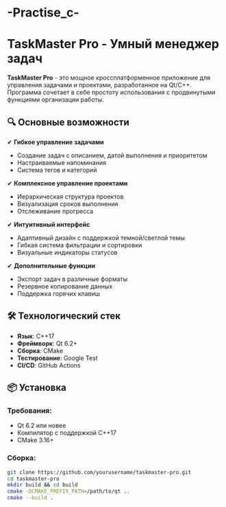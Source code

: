 # -Practise_c-
# TaskMaster Pro - Умный менеджер задач


**TaskMaster Pro** - это мощное кроссплатформенное приложение для управления задачами и проектами, разработанное на Qt/C++. Программа сочетает в себе простоту использования с продвинутыми функциями организации работы.

## 🔍 Основные возможности

✔ **Гибкое управление задачами**  
- Создание задач с описанием, датой выполнения и приоритетом  
- Настраиваемые напоминания  
- Система тегов и категорий  

✔ **Комплексное управление проектами**  
- Иерархическая структура проектов  
- Визуализация сроков выполнения  
- Отслеживание прогресса  

✔ **Интуитивный интерфейс**  
- Адаптивный дизайн с поддержкой темной/светлой темы  
- Гибкая система фильтрации и сортировки  
- Визуальные индикаторы статусов  

✔ **Дополнительные функции**  
- Экспорт задач в различные форматы  
- Резервное копирование данных  
- Поддержка горячих клавиш  

## 🛠 Технологический стек

- **Язык**: C++17  
- **Фреймворк**: Qt 6.2+  
- **Сборка**: CMake  
- **Тестирование**: Google Test  
- **CI/CD**: GitHub Actions  

## 📦 Установка

### Требования:
- Qt 6.2 или новее
- Компилятор с поддержкой C++17
- CMake 3.16+

### Сборка:
```bash
git clone https://github.com/yourusername/taskmaster-pro.git
cd taskmaster-pro
mkdir build && cd build
cmake -DCMAKE_PREFIX_PATH=/path/to/qt ..
cmake --build .
